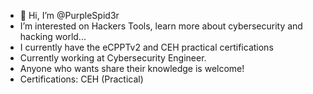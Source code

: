 - 👋 Hi, I’m @PurpleSpid3r
- I’m interested on Hackers Tools, learn more about cybersecurity and hacking world...
- I currently have the eCPPTv2 and CEH practical certifications
- Currently working at Cybersecurity Engineer.
- Anyone who wants share their knowledge is welcome!
- Certifications: CEH (Practical)
<!---
If you read this, you can contact to me whit on rosedragonight@gmail.com
--->
